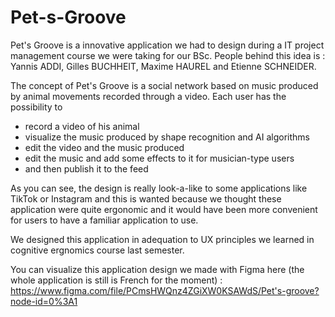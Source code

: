 # Pet-s-Groove

Pet's Groove is a innovative application we had to design during a IT project management course we were taking for our BSc.
People behind this idea is : Yannis ADDI, Gilles BUCHHEIT, Maxime HAUREL and Etienne SCHNEIDER.

The concept of Pet's Groove is a social network based on music produced by animal movements recorded through a video. Each user has the possibility to 
 - record a video of his animal
 -  visualize the music produced by shape recognition and AI algorithms
 -  edit the video and the music produced
 -  edit the music and add some effects to it for musician-type users
 -  and then publish it to the feed

As you can see, the design is really look-a-like to some applications like TikTok or Instagram and this is wanted because we thought these application were quite ergonomic and it would have been more convenient for users to have a familiar application to use.

We designed this application in adequation to UX principles we learned in cognitive ergnomics course last semester.

You can visualize this application design we made with Figma here (the whole application is still is French for the moment) : https://www.figma.com/file/PCmsHWQnz4ZGiXW0KSAWdS/Pet's-groove?node-id=0%3A1
